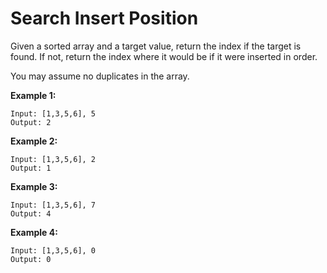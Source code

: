 # Search Insert Position

Given a sorted array and a target value, return the index if the target is found. If not, return the index where it would be if it were inserted in order.

You may assume no duplicates in the array.

__Example 1:__

```
Input: [1,3,5,6], 5
Output: 2
```

__Example 2:__

```
Input: [1,3,5,6], 2
Output: 1
```

__Example 3:__

```
Input: [1,3,5,6], 7
Output: 4
```

__Example 4:__

```
Input: [1,3,5,6], 0
Output: 0
```